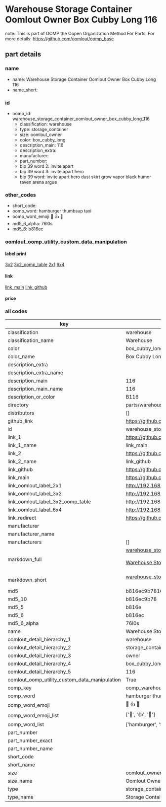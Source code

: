 # Warehouse Storage Container Oomlout Owner Box Cubby Long 116  

note: This is part of OOMP the Oopen Organization Method For Parts. For more details: https://github.com/oomlout/oomp_base

##  part details
  







### name
* name: Warehouse Storage Container Oomlout Owner Box Cubby Long 116
* name_short: 
### id
* oomp_id: warehouse_storage_container_oomlout_owner_box_cubby_long_116
  * classification: warehouse
  * type: storage_container
  * size: oomlout_owner
  * color: box_cubby_long
  * description_main: 116
  * description_extra: 
  * manufacturer: 
  * part_number: 
  * bip 39 word 2: invite apart
  * bip 39 word 3: invite apart hero
  * bip 39 word: invite apart hero dust skirt grow vapor black humor raven arena argue

### other_codes
* short_code: 
* oomp_word: hamburger thumbsup taxi
* oomp_word_emoji :hamburger: :thumbsup: :taxi:
* md5_6_alpha: 76l0s
* md5_6: b816ec






### oomlout_oomp_utility_custom_data_manipulation
#### label print
[3x2](http://192.168.1.245:1112/?label=oomp%2076l0s)
[3x2_oomp_table](http://192.168.1.108:1112/?label=oomp%2076l0s)
[2x1](http://192.168.1.242:1112/?label=oomp%2076l0s)
[6x4](http://192.168.1.55:1112/?label=oomp%2076l0s)    

#### link

[link_main](https://github.com/oomlout/oomlout_oomp_version_1_messy/tree/main/parts/warehouse_storage_container_oomlout_owner_box_cubby_long_116) [link_github](https://github.com/oomlout/oomlout_oomp_version_1_messy/tree/main/parts/warehouse_storage_container_oomlout_owner_box_cubby_long_116)                             

#### price







### all codes 
| key | value |  
| --- | --- |  
| classification | warehouse |  
| classification_name | Warehouse |  
| color | box_cubby_long |  
| color_name | Box Cubby Long |  
| description_extra |  |  
| description_extra_name |  |  
| description_main | 116 |  
| description_main_name | 116 |  
| description_or_color | B116 |  
| directory | parts/warehouse_storage_container_oomlout_owner_box_cubby_long_116 |  
| distributors | [] |  
| github_link | https://github.com/oomlout/oomlout_oomp_part_src/tree/main/parts/warehouse_storage_container_oomlout_owner_box_cubby_long_116 |  
| id | warehouse_storage_container_oomlout_owner_box_cubby_long_116 |  
| link_1 | https://github.com/oomlout/oomlout_oomp_version_1_messy/tree/main/parts/warehouse_storage_container_oomlout_owner_box_cubby_long_116 |  
| link_1_name | link_main |  
| link_2 | https://github.com/oomlout/oomlout_oomp_version_1_messy/tree/main/parts/warehouse_storage_container_oomlout_owner_box_cubby_long_116 |  
| link_2_name | link_github |  
| link_github | https://github.com/oomlout/oomlout_oomp_version_1_messy/tree/main/parts/warehouse_storage_container_oomlout_owner_box_cubby_long_116 |  
| link_main | https://github.com/oomlout/oomlout_oomp_version_1_messy/tree/main/parts/warehouse_storage_container_oomlout_owner_box_cubby_long_116 |  
| link_oomlout_label_2x1 | http://192.168.1.242:1112/?label=oomp%2076l0s |  
| link_oomlout_label_3x2 | http://192.168.1.245:1112/?label=oomp%2076l0s |  
| link_oomlout_label_3x2_oomp_table | http://192.168.1.108:1112/?label=oomp%2076l0s |  
| link_oomlout_label_6x4 | http://192.168.1.55:1112/?label=oomp%2076l0s |  
| link_redirect | https://github.com/oomlout/oomlout_oomp_version_1_messy/tree/main/parts/warehouse_storage_container_oomlout_owner_box_cubby_long_116 |  
| manufacturer |  |  
| manufacturer_name |  |  
| manufacturers | [] |  
| markdown_full | [warehouse_storage_container_oomlout_owner_box_cubby_long_116](none)<br>[](none)<br>[Warehouse Storage Container Oomlout Owner Box Cubby Long 116](none)<br><br> |  
| markdown_short | [warehouse_storage_container_oomlout_owner_box_cubby_long_116](none)<br><br> |  
| md5 | b816ec9b7816fe2d9c655444d68293b0 |  
| md5_10 | b816ec9b78 |  
| md5_5 | b816e |  
| md5_6 | b816ec |  
| md5_6_alpha | 76l0s |  
| name | Warehouse Storage Container Oomlout Owner Box Cubby Long 116 |  
| oomlout_detail_hierarchy_1 | warehouse |  
| oomlout_detail_hierarchy_2 | storage_container |  
| oomlout_detail_hierarchy_3 | owner |  
| oomlout_detail_hierarchy_4 | box_cubby_long |  
| oomlout_detail_hierarchy_5 | 116 |  
| oomlout_oomp_utility_custom_data_manipulation | True |  
| oomp_key | oomp_warehouse_storage_container_oomlout_owner_box_cubby_long_116 |  
| oomp_word | hamburger thumbsup taxi |  
| oomp_word_emoji | :hamburger: :thumbsup: :taxi: |  
| oomp_word_emoji_list | [':hamburger:', ':thumbsup:', ':taxi:'] |  
| oomp_word_list | ['hamburger', 'thumbsup', 'taxi'] |  
| part_number |  |  
| part_number_exact |  |  
| part_number_name |  |  
| short_code |  |  
| short_name |  |  
| size | oomlout_owner |  
| size_name | Oomlout Owner |  
| type | storage_container |  
| type_name | Storage Container |  
